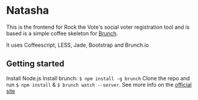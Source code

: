 # Natasha
This is the frontend for Rock the Vote's social voter registration tool and is based is a simple coffee skeleton for [Brunch](http://brunch.io/).

It uses Coffeescript, LESS, Jade, Bootstrap and Brunch.io
 
## Getting started

Install Node.js
Install brunch: `$ npm install -g brunch`
Clone the repo and run `$ npm install` & `$ brunch watch --server`.
See more info on the [official site](http://brunch.io)